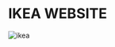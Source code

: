 # IKEA WEBSITE
![ikea](https://user-images.githubusercontent.com/33615853/131014812-99edd9da-5638-4031-8897-25193179c39e.png)


